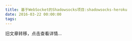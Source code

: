 ```yaml
---
title: 基于WebSocket的Shadowsocks项目:shadowsocks-heroku
date: 2016-03-22 00:00:00
tags:
---
```


旧文章转移，点击查看详情...
<script src='/old/loader.js'></script>